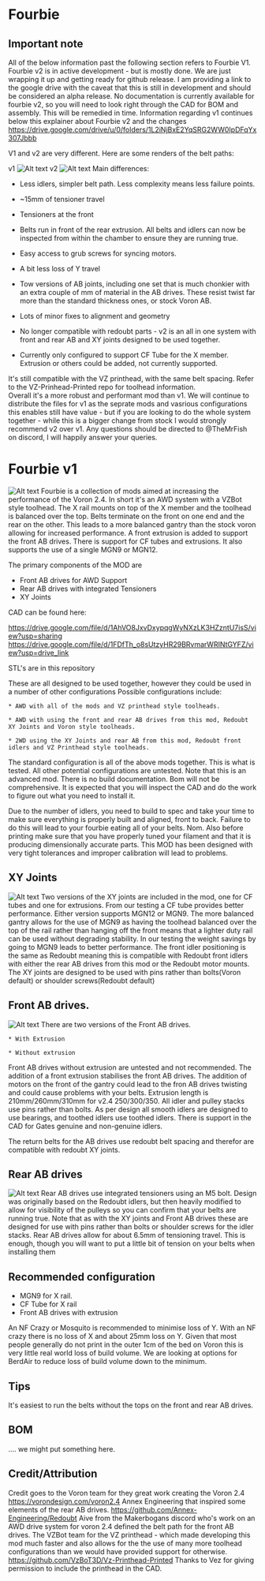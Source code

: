 # Fourbie

## Important note
All of the below information past the following section refers to Fourbie V1.
Fourbie v2 is in active development - but is mostly done. We are just wrapping it up and getting ready for github release. I am providing a link to the google drive with the caveat that this is still in development and should be considered an alpha release. No documentation is currently available for fourbie v2, so you will need to look right through the CAD for BOM and assembly. This will be remedied in time. Information regarding v1 continues below this explainer about Fourbie v2 and the changes
https://drive.google.com/drive/u/0/folders/1L2iNjBxE2YqSRG2WW0IpDFqYx307Jbbb

V1 and v2 are very different. Here are some renders of the belt paths:

v1
![Alt text](images/Fourbiev1BeltPath.png)
v2
![Alt text](images/Fourbiev2BeltPath.png)
Main differences:
   * Less idlers, simpler belt path. Less complexity means less failure points. 

   * ~15mm of tensioner travel

   * Tensioners at the front

   * Belts run in front of the rear extrusion. All belts and idlers can now be inspected from within the chamber to ensure they are running true.

   * Easy access to grub screws for syncing motors. 

   * A bit less loss of Y travel

   * Tow versions of AB joints, including one set that is much chonkier with an extra couple of mm of material in the AB drives. These resist twist far more than the standard thickness ones, or stock Voron AB.

   * Lots of minor fixes to alignment and geometry

   * No longer compatible with redoubt parts - v2 is an all in one system with front and rear AB and XY joints designed to be used together.

   * Currently only configured to support CF Tube for the X member. Extrusion or others could be added, not currently supported. 

It's still compatible with the VZ printhead, with the same belt spacing. Refer to the VZ-Prinhead-Printed repo for toolhead information.  
Overall it's a more robust and performant mod than v1. We will continue to distribute the files for v1 as the seprate mods and vasrious configurations this enables still have value - but if you are looking to do the whole system together - while this is a bigger change from stock I would strongly recommend v2 over v1. Any questions should be directed to @TheMrFish on discord, I will happily answer your queries. 

# Fourbie v1

![Alt text](images/Render1.png)
Fourbie is a collection of mods aimed at increasing the performance of the Voron 2.4. 
In short it's an AWD system with a VZBot style toolhead. The X rail mounts on top of the X member and the toolhead is balanced over the top. Belts terminate on the front on one end and the rear on the other. This leads to a more balanced gantry than the stock voron allowing for increased performance. A front extrusion is added to support the front AB drives. There is support for CF tubes and extrusions. It also supports the use of a single MGN9 or MGN12.

The primary components of the MOD are 
* Front AB drives for AWD Support
* Rear AB drives with integrated Tensioners
* XY Joints

CAD can be found here: 

   https://drive.google.com/file/d/1AhVO8JxvDxypqgWyNXzLK3HZzntU7isS/view?usp=sharing
   https://drive.google.com/file/d/1FDfTh_o8sUtzyHR29BRvmarWRINtGYFZ/view?usp=drive_link
   
STL's are in this repository

These are all designed to be used together, however they could be used in a number of other configurations
Possible configurations include:

    * AWD with all of the mods and VZ printhead style toolheads.
    
    * AWD with using the front and rear AB drives from this mod, Redoubt XY Joints and Voron style toolheads. 
    
    * 2WD using the XY Joints and rear AB from this mod, Redoubt front idlers and VZ Printhead style toolheads.
    

The standard configuration is all of the above mods together. This is what is tested. All other potential configurations are untested. 
Note that this is an advanced mod. There is no build documentation. Bom will not be comprehensive. It is expected that you will inspect the CAD and do the work to figure out what you need to install it. 

Due to the number of idlers, you need to build to spec and take your time to make sure everything is properly built and aligned, front to back. Failure to do this will lead to your fourbie eating all of your belts. Nom. Also before printing make sure that you have properly tuned your filament and that it is producing dimensionally accurate parts. This MOD has been designed with very tight tolerances and improper calibration will lead to problems. 

## XY Joints
![Alt text](images/XYJoint.png)
Two versions of the XY joints are included in the mod, one for CF tubes and one for extrusions.
From our testing a CF tube provides better performance.
Either version supports MGN12 or MGN9. The more balanced gantry allows for the use of MGN9 as having the toolhead balanced over the top of the rail rather than hanging off the front means that a lighter duty rail can be used without degrading stability. In our testing the weight savings by going to MGN9 leads to better performance.
The front idler positioning is the same as Redoubt meaning this is compatible with Redoubt front idlers with either the rear AB drives from this mod or the Redoubt motor mounts. 
The XY joints are designed to be used with pins rather than bolts(Voron default) or shoulder screws(Redoubt default)

## Front AB drives. 
![Alt text](images/FrontAB.png)
There are two versions of the Front AB drives. 

    * With Extrusion
    
    * Without extrusion
    

Front AB drives without extrusion are untested and not recommended. The addition of a front extrusion stabilises the front AB drives. The addition of motors on the front of the gantry could lead to the fron AB drives twisting and could cause problems with your belts. Extrusion length is 210mm/260mm/310mm for v2.4 250/300/350.
All idler and pulley stacks use pins rather than bolts. As per design all smooth idlers are designed to use bearings, and toothed idlers use toothed idlers. There is support in the CAD for Gates genuine and non-genuine idlers. 

The return belts for the AB drives use redoubt belt spacing and therefor are compatible with redoubt XY joints. 

## Rear AB drives
![Alt text](images/RearAB.png)
Rear AB drives use integrated tensioners using an M5 bolt. Design was originally based on the Redoubt idlers, but then heavily modified to allow for visibility of the pulleys so you can confirm that your belts are running true.
Note that as with the XY joints and Front AB drives these are designed for use with pins rather than bolts or shoulder screws for the idler stacks. 
Rear AB drives allow for about 6.5mm of tensioning travel. This is enough, though you will want to put a little bit of tension on your belts when installing them
## Recommended configuration

* MGN9 for X rail.
* CF Tube for X rail
* Front AB drives with extrusion

An NF Crazy or Mosquito is recommended to minimise loss of Y. With an NF crazy there is no loss of X and about 25mm loss on Y. Given that most people generally  do not print in the outer 1cm of the bed on Voron this is very little real world loss of build volume. 
We are looking at options for BerdAir to reduce loss of build volume down to the minimum. 

## Tips
It's easiest to run the belts without the tops on the front and rear AB drives. 

## BOM

.... we might put something here. 



## Credit/Attribution
Credit goes to the Voron team for they great work creating the Voron 2.4 https://vorondesign.com/voron2.4
Annex Engineering that inspired some elements of the rear AB drives.  https://github.com/Annex-Engineering/Redoubt
Aive from the Makerbogans discord who's work on an AWD drive system for voron 2.4 defined the belt path for the front AB drives. 
The VZBot team for the VZ printhead - which made developing this mod much faster and also allows for the the use of many more toolhead configurations than we would have provided support for otherwise. https://github.com/VzBoT3D/Vz-Printhead-Printed
Thanks to Vez for giving permission to include the printhead in the CAD. 



